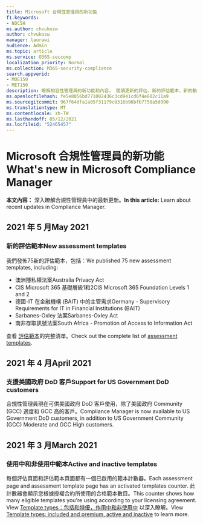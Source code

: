 ```yaml
---
title: Microsoft 合規性管理員的新功能
f1.keywords:
- NOCSH
ms.author: chvukosw
author: chvukosw
manager: laurawi
audience: Admin
ms.topic: article
ms.service: O365-seccomp
localization_priority: Normal
ms.collection: M365-security-compliance
search.appverid:
- MOE150
- MET150
description: 瞭解相容性管理員的新功能和內容。 閱讀更新的評估、新的評估範本、新的動作等等。
ms.openlocfilehash: fe5e8056bd771082436c3cd941cd6f4e602c11a9
ms.sourcegitcommit: 967f64dfa1a05f31179c8316b96bfb7758a5d990
ms.translationtype: MT
ms.contentlocale: zh-TW
ms.lasthandoff: 05/12/2021
ms.locfileid: "52465457"
---
```

# <a name="whats-new-in-microsoft-compliance-manager"></a><span data-ttu-id="4eb0e-104">Microsoft 合規性管理員的新功能</span><span class="sxs-lookup"><span data-stu-id="4eb0e-104">What's new in Microsoft Compliance Manager</span></span>

<span data-ttu-id="4eb0e-105">**本文內容：** 深入瞭解合規性管理員中的最新更新。</span><span class="sxs-lookup"><span data-stu-id="4eb0e-105">**In this article:** Learn about recent updates in Compliance Manager.</span></span>

## <a name="may-2021"></a><span data-ttu-id="4eb0e-106">2021 年 5 月</span><span class="sxs-lookup"><span data-stu-id="4eb0e-106">May 2021</span></span>

### <a name="new-assessment-templates"></a><span data-ttu-id="4eb0e-107">新的評估範本</span><span class="sxs-lookup"><span data-stu-id="4eb0e-107">New assessment templates</span></span>

<span data-ttu-id="4eb0e-108">我們發佈75新的評估範本，包括：</span><span class="sxs-lookup"><span data-stu-id="4eb0e-108">We published 75 new assessment templates, including:</span></span>
- <span data-ttu-id="4eb0e-109">澳洲隱私權法案</span><span class="sxs-lookup"><span data-stu-id="4eb0e-109">Australia Privacy Act</span></span>
- <span data-ttu-id="4eb0e-110">CIS Microsoft 365 基礎層級1和2</span><span class="sxs-lookup"><span data-stu-id="4eb0e-110">CIS Microsoft 365 Foundation Levels 1 and 2</span></span>
- <span data-ttu-id="4eb0e-111">德國-IT 在金融機構 (BAIT) 中的主管需求</span><span class="sxs-lookup"><span data-stu-id="4eb0e-111">Germany - Supervisory Requirements for IT in Financial Institutions (BAIT)</span></span>
- <span data-ttu-id="4eb0e-112">Sarbanes-Oxley 法案</span><span class="sxs-lookup"><span data-stu-id="4eb0e-112">Sarbanes-Oxley Act</span></span>
- <span data-ttu-id="4eb0e-113">南非存取訊號法案</span><span class="sxs-lookup"><span data-stu-id="4eb0e-113">South Africa - Promotion of Access to Information Act</span></span>

<span data-ttu-id="4eb0e-114">查看 [評估範本](compliance-manager-templates-list.md)的完整清單。</span><span class="sxs-lookup"><span data-stu-id="4eb0e-114">Check out the complete list of [assessment templates](compliance-manager-templates-list.md).</span></span>

## <a name="april-2021"></a><span data-ttu-id="4eb0e-115">2021 年 4 月</span><span class="sxs-lookup"><span data-stu-id="4eb0e-115">April 2021</span></span>

### <a name="support-for-us-government-dod-customers"></a><span data-ttu-id="4eb0e-116">支援美國政府 DoD 客戶</span><span class="sxs-lookup"><span data-stu-id="4eb0e-116">Support for US Government DoD customers</span></span>

<span data-ttu-id="4eb0e-117">合規性管理員現在可供美國政府 DoD 客戶使用，除了美國政府 Community (GCC) 適度和 GCC 高的客戶。</span><span class="sxs-lookup"><span data-stu-id="4eb0e-117">Compliance Manager is now available to US Government DoD customers, in addition to US Government Community (GCC) Moderate and GCC High customers.</span></span>

## <a name="march-2021"></a><span data-ttu-id="4eb0e-118">2021 年 3 月</span><span class="sxs-lookup"><span data-stu-id="4eb0e-118">March 2021</span></span>

### <a name="active-and-inactive-templates"></a><span data-ttu-id="4eb0e-119">使用中和非使用中範本</span><span class="sxs-lookup"><span data-stu-id="4eb0e-119">Active and inactive templates</span></span>

<span data-ttu-id="4eb0e-120">每個評估頁面和評估範本頁面都有一個已啟用的範本計數器。</span><span class="sxs-lookup"><span data-stu-id="4eb0e-120">Each assessment page and assessment template page has an activated templates counter.</span></span> <span data-ttu-id="4eb0e-121">此計數器會顯示您根據授權合約所使用的合格範本數目。</span><span class="sxs-lookup"><span data-stu-id="4eb0e-121">This counter shows how many eligible templates you're using according to your licensing agreement.</span></span> <span data-ttu-id="4eb0e-122">View [Template types：包括和特優，作用中和非使用中](compliance-manager-templates.md#template-types-included-and-premium-active-and-inactive) 以深入瞭解。</span><span class="sxs-lookup"><span data-stu-id="4eb0e-122">View [Template types: included and premium, active and inactive](compliance-manager-templates.md#template-types-included-and-premium-active-and-inactive) to learn more.</span></span>
